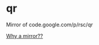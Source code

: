 # qr
Mirror of code.google.com/p/rsc/qr

[Why a mirror??](http://google-opensource.blogspot.in/2015/03/farewell-to-google-code.html)

